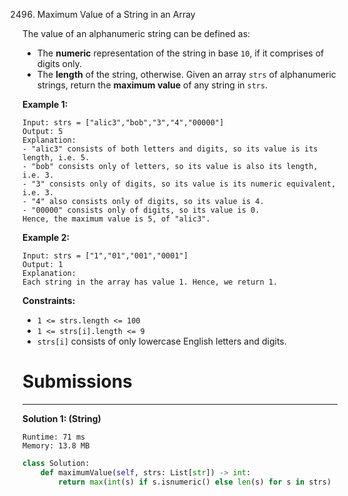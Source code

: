 2496. Maximum Value of a String in an Array

The value of an alphanumeric string can be defined as:

* The **numeric** representation of the string in base `10`, if it comprises of digits only.
* The **length** of the string, otherwise.
Given an array `strs` of alphanumeric strings, return the **maximum value** of any string in `strs`.

 

**Example 1:**
```
Input: strs = ["alic3","bob","3","4","00000"]
Output: 5
Explanation: 
- "alic3" consists of both letters and digits, so its value is its length, i.e. 5.
- "bob" consists only of letters, so its value is also its length, i.e. 3.
- "3" consists only of digits, so its value is its numeric equivalent, i.e. 3.
- "4" also consists only of digits, so its value is 4.
- "00000" consists only of digits, so its value is 0.
Hence, the maximum value is 5, of "alic3".
```

**Example 2:**
```
Input: strs = ["1","01","001","0001"]
Output: 1
Explanation: 
Each string in the array has value 1. Hence, we return 1.
```

**Constraints:**

* `1 <= strs.length <= 100`
* `1 <= strs[i].length <= 9`
* `strs[i]` consists of only lowercase English letters and digits.

# Submissions
---
**Solution 1: (String)**
```
Runtime: 71 ms
Memory: 13.8 MB
```
```python
class Solution:
    def maximumValue(self, strs: List[str]) -> int:
        return max(int(s) if s.isnumeric() else len(s) for s in strs)
```
